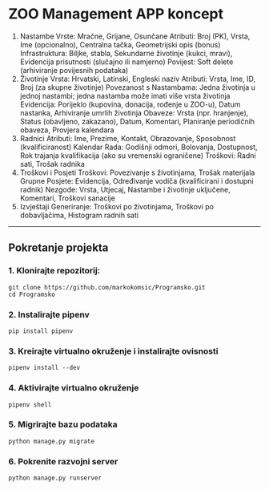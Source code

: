 # ZOO Management APP koncept

1. Nastambe
Vrste: Mračne, Grijane, Osunčane
Atributi: Broj (PK), Vrsta, Ime (opcionalno), Centralna tačka, Geometrijski opis (bonus)
Infrastruktura: Biljke, stabla, Sekundarne životinje (kukci, mravi), Evidencija prisutnosti (slučajno ili namjerno)
Povijest: Soft delete (arhiviranje povijesnih podataka)
2. Životinje
Vrsta: Hrvatski, Latinski, Engleski naziv
Atributi: Vrsta, Ime, ID, Broj (za skupne životinje)
Povezanost s Nastambama: Jedna životinja u jednoj nastambi; jedna nastamba može imati više vrsta životinja
Evidencija: Porijeklo (kupovina, donacija, rođenje u ZOO-u), Datum nastanka, Arhiviranje umrlih životinja
Obaveze: Vrsta (npr. hranjenje), Status (obavljeno, zakazano), Datum, Komentari, Planiranje periodičnih obaveza, Provjera kalendara
3. Radnici
Atributi: Ime, Prezime, Kontakt, Obrazovanje, Sposobnost (kvalificiranost)
Kalendar Rada: Godišnji odmori, Bolovanja, Dostupnost, Rok trajanja kvalifikacija (ako su vremenski ograničene)
Troškovi: Radni sati, Trošak radnika
4. Troškovi i Posjeti
Troškovi: Povezivanje s životinjama, Trošak materijala
Grupne Posjete: Evidencija, Određivanje vodiča (kvalificirani i dostupni radnik)
Nezgode: Vrsta, Utjecaj, Nastambe i životinje uključene, Komentari, Troškovi sanacije
5. Izvještaji
Generiranje: Troškovi po životinjama, Troškovi po dobavljačima, Histogram radnih sati
---
## Pokretanje projekta
### 1. Klonirajte repozitorij:
    git clone https://github.com/markokomsic/Programsko.git
    cd Programsko
### 2. Instalirajte pipenv
    pip install pipenv
### 3. Kreirajte virtualno okruženje i instalirajte ovisnosti
    pipenv install --dev
### 4. Aktivirajte virtualno okruženje
    pipenv shell
### 5. Migrirajte bazu podataka
    python manage.py migrate
### 6. Pokrenite razvojni server
    python manage.py runserver
